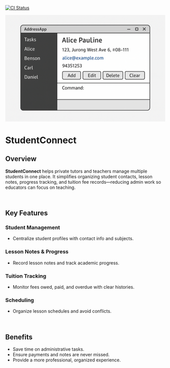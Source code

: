[![CI Status](https://github.com/se-edu/addressbook-level3/workflows/Java%20CI/badge.svg)](https://github.com/se-edu/addressbook-level3/actions)

![Ui](docs/images/Ui.png)

# **StudentConnect**

## Overview

**StudentConnect** helps private tutors and teachers manage multiple students in one place. It simplifies organizing student contacts, lesson notes, progress tracking, and tuition fee records—reducing admin work so educators can focus on teaching.

<br>

## Key Features

### Student Management

* Centralize student profiles with contact info and subjects.

### Lesson Notes & Progress

* Record lesson notes and track academic progress.

### Tuition Tracking

* Monitor fees owed, paid, and overdue with clear histories.

### Scheduling

* Organize lesson schedules and avoid conflicts.

<br>

## Benefits

* Save time on administrative tasks.
* Ensure payments and notes are never missed.
* Provide a more professional, organized experience.
